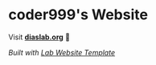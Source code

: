 
# coder999's Website

Visit **[diaslab.org](https://diaslab.org)** 🚀

_Built with [Lab Website Template](https://greene-lab.gitbook.io/lab-website-template-docs)_

